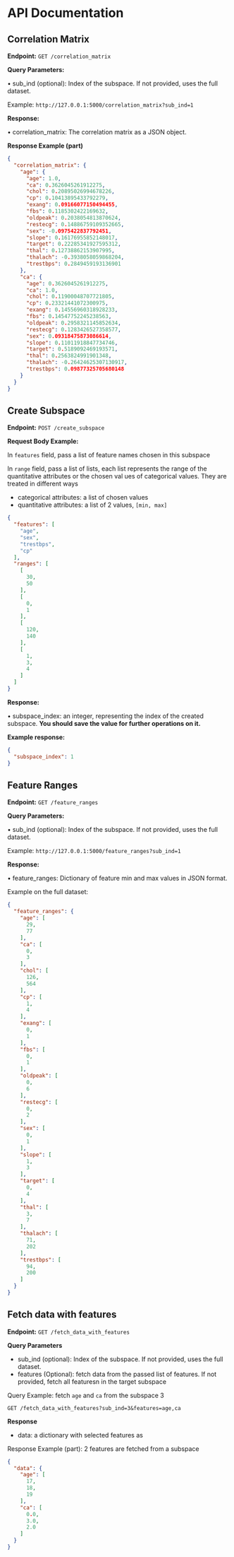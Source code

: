 # API Documentation

## Correlation Matrix

**Endpoint:** `GET /correlation_matrix`

**Query Parameters:**

•	sub_ind (optional): Index of the subspace. If not provided, uses the full dataset.

Example: `http://127.0.0.1:5000/correlation_matrix?sub_ind=1`

**Response:**

•	correlation_matrix: The correlation matrix as a JSON object.

**Response Example (part)**

```json
{
  "correlation_matrix": {
    "age": {
      "age": 1.0,
      "ca": 0.3626045261912275,
      "chol": 0.20895026994678226,
      "cp": 0.10413895433792279,
      "exang": 0.09166077150494455,
      "fbs": 0.1185302422169632,
      "oldpeak": 0.2038054813870624,
      "restecg": 0.14886759109352665,
      "sex": -0.0975422837792451,
      "slope": 0.16176955852148017,
      "target": 0.22285341927595312,
      "thal": 0.12738862153907995,
      "thalach": -0.3938058059868204,
      "trestbps": 0.2849459193136901
    },
    "ca": {
      "age": 0.3626045261912275,
      "ca": 1.0,
      "chol": 0.11900048707721805,
      "cp": 0.23321441072300975,
      "exang": 0.14556960318928233,
      "fbs": 0.14547752245238563,
      "oldpeak": 0.2958321145852634,
      "restecg": 0.1283426527358577,
      "sex": 0.09318475873086614,
      "slope": 0.11011918847734746,
      "target": 0.5189092469193571,
      "thal": 0.2563824991901348,
      "thalach": -0.26424625307130917,
      "trestbps": 0.09877325705680148
    }
  }
}
```

## Create Subspace

**Endpoint:** `POST /create_subspace`

**Request Body Example:**

In `features` field, pass a list of feature names chosen in this subspace

In `range` field, pass a list of lists, each list represents the range of the quantitative attributes or the chosen val
ues of categorical values. They are treated in different ways

- categorical attributes: a list of chosen values
- quantitative attributes: a list of 2 values, `[min, max]`
```json
{
  "features": [
    "age",
    "sex",
    "trestbps",
    "cp"
  ],
  "ranges": [
    [
      30,
      50
    ],
    [
      0,
      1
    ],
    [
      120,
      140
    ],
    [
      1,
      3,
      4
    ]
  ]
}
```

**Response:**

• subspace_index: an integer, representing the index of the created subspace. **You should save the value for further
operations on it.**

**Example response:**

```json
{
  "subspace_index": 1
}
```
## Feature Ranges

**Endpoint:** `GET /feature_ranges`

**Query Parameters:**

•	sub_ind (optional): Index of the subspace. If not provided, uses the full dataset.

Example: `http://127.0.0.1:5000/feature_ranges?sub_ind=1`

**Response:**

•	feature_ranges: Dictionary of feature min and max values in JSON format.

Example on the full dataset:

```json
{
  "feature_ranges": {
    "age": [
      29,
      77
    ],
    "ca": [
      0,
      3
    ],
    "chol": [
      126,
      564
    ],
    "cp": [
      1,
      4
    ],
    "exang": [
      0,
      1
    ],
    "fbs": [
      0,
      1
    ],
    "oldpeak": [
      0,
      6
    ],
    "restecg": [
      0,
      2
    ],
    "sex": [
      0,
      1
    ],
    "slope": [
      1,
      3
    ],
    "target": [
      0,
      4
    ],
    "thal": [
      3,
      7
    ],
    "thalach": [
      71,
      202
    ],
    "trestbps": [
      94,
      200
    ]
  }
}
```

## Fetch data with features

**Endpoint:** `GET /fetch_data_with_features`

**Query Parameters**

- sub_ind (optional): Index of the subspace. If not provided, uses the full dataset.
- features (Optional): fetch data from the passed list of features. If not provided, fetch all featuresn in the target
  subspace

Query Example: fetch `age` and `ca` from the subspace 3

`GET /fetch_data_with_features?sub_ind=3&features=age,ca`

**Response**

- data: a dictionary with selected features as

Response Example (part): 2 features are fetched from a subspace

```json
{
  "data": {
    "age": [
      17,
      18,
      19
    ],
    "ca": [
      0.0,
      3.0,
      2.0
    ]
  }
}

```
